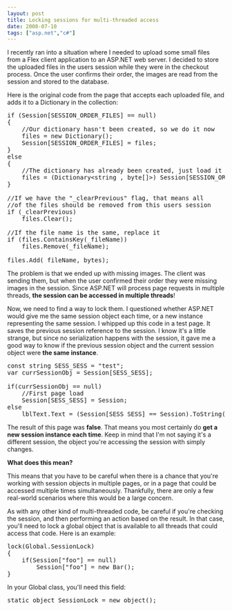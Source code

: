 ```yaml
---
layout: post
title: Locking sessions for multi-threaded access
date: 2008-07-10
tags: ["asp.net","c#"]
---
```


I recently ran into a situation where I needed to upload some small files from a Flex client application to an ASP.NET web server. I decided to store the uploaded files in the users session while they were in the checkout process. Once the user confirms their order, the images are read from the session and stored to the database.

Here is the original code from the page that accepts each uploaded file, and adds it to a Dictionary in the collection:
  <pre class="c#" name="code">if (Session[SESSION_ORDER_FILES] == null)
{
	//Our dictionary hasn't been created, so we do it now
	files = new Dictionary<string, byte[]>();
	Session[SESSION_ORDER_FILES] = files;
}
else
{
	//The dictionary has already been created, just load it
	files = (Dictionary&lt;string , byte[]&gt;) Session[SESSION_ORDER_FILES];
}

//If we have the &quot;_clearPrevious&quot; flag, that means all
//of the files should be removed from this users session
if (_clearPrevious)
	files.Clear();

//If the file name is the same, replace it
if (files.ContainsKey(_fileName))
	files.Remove(_fileName);

files.Add(_fileName, bytes);</pre>

The problem is that we ended up with missing images. The client was sending them, but when the user confirmed their order they were missing images in the session. Since ASP.NET will process page requests in multiple threads, **the session can be accessed in multiple threads**!

Now, we need to find a way to lock them. I questioned whether ASP.NET would give me the same session object each time, or a new instance representing the same session. I whipped up this code in a test page. It saves the previous session reference to the session. I know it's a little strange, but since no serialization happens with the session, it gave me a good way to know if the previous session object and the current session object were **the same instance**.

<pre class="c#" name="code">const string SESS_SESS = &quot;test&quot;;
var currSessionObj = Session[SESS_SESS];

if(currSessionObj == null)
	//First page load
	Session[SESS_SESS] = Session;
else
	lblText.Text = (Session[SESS_SESS] == Session).ToString();</pre>

The result of this page was **false**. That means you most certainly do **get a new session instance each time**. Keep in mind that I'm not saying it's a different session, the object you're accessing the session with simply changes.

**What does this mean?**

This means that you have to be careful when there is a chance that you're working with session objects in multiple pages, or in a page that could be accessed multiple times simultaneously. Thankfully, there are only a few real-world scenarios where this would be a large concern.

As with any other kind of multi-threaded code, be careful if you're checking the session, and then performing an action based on the result. In that case, you'll need to lock a global object that is available to all threads that could access that code. Here is an example:

<pre class="c#" name="code">lock(Global.SessionLock)
{
	if(Session[&quot;foo&quot;] == null)
		Session[&quot;foo&quot;] = new Bar();
}</pre>

In your Global class, you'll need this field: 

<pre class="c#" name="code">static object SessionLock = new object();</pre>